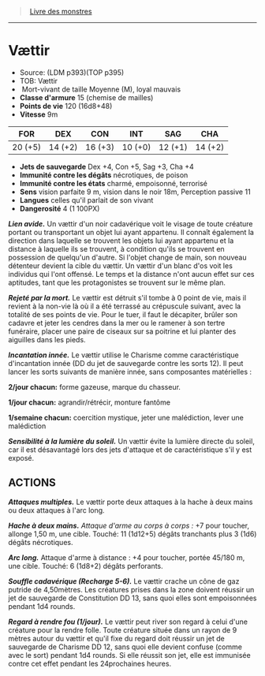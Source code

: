 ﻿> [Livre des monstres](tome_of_beasts.md)

---

# Vættir

- Source: (LDM p393)(TOP p395)
- TOB: Vættir
-  Mort-vivant de taille Moyenne (M), loyal mauvais
- **Classe d'armure** 15 (chemise de mailles)
- **Points de vie** 120 (16d8+48)
- **Vitesse** 9m

|FOR|DEX|CON|INT|SAG|CHA|
|---|---|---|---|---|---|
|20 (+5)|14 (+2)|16 (+3)|10 (+0)|12 (+1)|14 (+2)|

- **Jets de sauvegarde** Dex +4, Con +5, Sag +3, Cha +4
- **Immunité contre les dégâts** nécrotiques, de poison
- **Immunité contre les états** charmé, empoisonné, terrorisé
- **Sens** vision parfaite 9 m, vision dans le noir 18m, Perception passive 11
- **Langues** celles qu'il parlait de son vivant
- **Dangerosité** 4 (1 100PX)

**_Lien avide._** Un vættir d'un noir cadavérique voit le visage de toute créature portant ou transportant un objet lui ayant appartenu. Il connaît également la direction dans laquelle se trouvent les objets lui ayant appartenu et la distance à laquelle ils se trouvent, à condition qu'ils se trouvent en possession de quelqu'un d'autre. Si l'objet change de main, son nouveau détenteur devient la cible du vættir. Un vættir d'un blanc d'os voit les individus qui l'ont offensé. Le temps et la distance n'ont aucun effet sur ces aptitudes, tant que les protagonistes se trouvent sur le même plan.

**_Rejeté par la mort._** Le vættir est détruit s'il tombe à 0 point de vie, mais il revient à la non-vie là où il a été terrassé au crépuscule suivant, avec la totalité de ses points de vie. Pour le tuer, il faut le décapiter, brûler son cadavre et jeter les cendres dans la mer ou le ramener à son tertre funéraire, placer une paire de ciseaux sur sa poitrine et lui planter des aiguilles dans les pieds.

**_Incantation innée._** Le vættir utilise le Charisme comme caractéristique d'incantation innée (DD du jet de sauvegarde contre les sorts 12). Il peut lancer les sorts suivants de manière innée, sans composantes matérielles :

**2/jour chacun:** forme gazeuse, marque du chasseur.

**1/jour chacun:** agrandir/rétrécir, monture fantôme

**1/semaine chacun:** coercition mystique, jeter une malédiction, lever une malédiction

**_Sensibilité à la lumière du soleil._** Un vættir évite la lumière directe du soleil, car il est désavantagé lors des jets d'attaque et de caractéristique s'il y est exposé.

## ACTIONS

**_Attaques multiples._** Le vættir porte deux attaques à la hache à deux mains ou deux attaques à l'arc long.

**_Hache à deux mains._** _Attaque d'arme au corps à corps :_ +7 pour toucher, allonge 1,50 m, une cible. Touché: 11 (1d12+5) dégâts tranchants plus 3 (1d6) dégâts nécrotiques.

**_Arc long._** Attaque d'arme à distance : +4 pour toucher, portée 45/180 m, une cible. Touché: 6 (1d8+2) dégâts perforants.

**_Souffle cadavérique (Recharge 5-6)._** Le vættir crache un cône de gaz putride de 4,50mètres. Les créatures prises dans la zone doivent réussir un jet de sauvegarde de Constitution DD 13, sans quoi elles sont empoisonnées pendant 1d4 rounds.

**_Regard à rendre fou (1/jour)._** Le vættir peut river son regard à celui d'une créature pour la rendre folle. Toute créature située dans un rayon de 9 mètres autour du vættir et qu'il fixe du regard doit réussir un jet de sauvegarde de Charisme DD 12, sans quoi elle devient confuse (comme avec le sort) pendant 1d4 rounds. Si elle réussit son jet, elle est immunisée contre cet effet pendant les 24prochaines heures.

